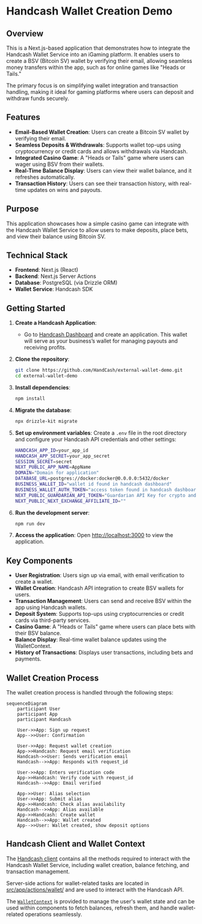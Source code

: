 
# Handcash Wallet Creation Demo

## Overview

This is a Next.js-based application that demonstrates how to integrate the Handcash Wallet Service into an iGaming platform. It enables users to create a BSV (Bitcoin SV) wallet by verifying their email, allowing seamless money transfers within the app, such as for online games like "Heads or Tails."

The primary focus is on simplifying wallet integration and transaction handling, making it ideal for gaming platforms where users can deposit and withdraw funds securely.

## Features

- **Email-Based Wallet Creation**: Users can create a Bitcoin SV wallet by verifying their email.
- **Seamless Deposits & Withdrawals**: Supports wallet top-ups using cryptocurrency or credit cards and allows withdrawals via Handcash.
- **Integrated Casino Game**: A "Heads or Tails" game where users can wager using BSV from their wallets.
- **Real-Time Balance Display**: Users can view their wallet balance, and it refreshes automatically.
- **Transaction History**: Users can see their transaction history, with real-time updates on wins and payouts.

## Purpose

This application showcases how a simple casino game can integrate with the Handcash Wallet Service to allow users to make deposits, place bets, and view their balance using Bitcoin SV.

## Technical Stack

- **Frontend**: Next.js (React)
- **Backend**: Next.js Server Actions
- **Database**: PostgreSQL (via Drizzle ORM)
- **Wallet Service**: Handcash SDK

## Getting Started

1. **Create a Handcash Application**: 
   - Go to [Handcash Dashboard](https://dashboard.handcash.io) and create an application. This wallet will serve as your business’s wallet for managing payouts and receiving profits.

2. **Clone the repository**:
   ```bash
   git clone https://github.com/HandCash/external-wallet-demo.git
   cd external-wallet-demo
   ```

3. **Install dependencies**:
   ```bash
   npm install
   ```

4. **Migrate the database**:
   ```bash
   npx drizzle-kit migrate
   ```

5. **Set up environment variables**:
   Create a `.env` file in the root directory and configure your Handcash API credentials and other settings:
   ```bash
   HANDCASH_APP_ID=your_app_id
   HANDCASH_APP_SECRET=your_app_secret
   SESSION_SECRET=secret
   NEXT_PUBLIC_APP_NAME=AppName
   DOMAIN="Domain for application"
   DATABASE_URL=postgres://docker:docker@0.0.0.0:5432/docker
   BUSINESS_WALLET_ID="wallet id found in handcash dashboard"
   BUSINESS_WALLET_AUTH_TOKEN="access token found in handcash dashboard"
   NEXT_PUBLIC_GUARDARIAN_API_TOKEN="Guardarian API Key for crypto and credit card deposits "
   NEXT_PUBLIC_NEXT_EXCHANGE_AFFILIATE_ID=""
   ```

6. **Run the development server**:
   ```bash
   npm run dev
   ```

7. **Access the application**:
   Open [http://localhost:3000](http://localhost:3000) to view the application.

## Key Components

- **User Registration**: Users sign up via email, with email verification to create a wallet.
- **Wallet Creation**: Handcash API integration to create BSV wallets for users.
- **Transaction Management**: Users can send and receive BSV within the app using Handcash wallets.
- **Deposit System**: Supports top-ups using cryptocurrencies or credit cards via third-party services.
- **Casino Game**: A "Heads or Tails" game where users can place bets with their BSV balance.
- **Balance Display**: Real-time wallet balance updates using the WalletContext.
- **History of Transactions**: Displays user transactions, including bets and payments.

## Wallet Creation Process

The wallet creation process is handled through the following steps:

```mermaid
sequenceDiagram
    participant User
    participant App
    participant Handcash

    User->>App: Sign up request
    App-->>User: Confirmation

    User->>App: Request wallet creation
    App->>Handcash: Request email verification
    Handcash->>User: Sends verification email
    Handcash-->>App: Responds with request_id

    User->>App: Enters verification code
    App->>Handcash: Verify code with request_id
    Handcash-->>App: Email verified

    App->>User: Alias selection
    User->>App: Submit alias
    App->>Handcash: Check alias availability
    Handcash-->>App: Alias available
    App->>Handcash: Create wallet
    Handcash-->>App: Wallet created
    App-->>User: Wallet created, show deposit options
```

## Handcash Client and Wallet Context

The [Handcash client](src/lib/handcash-client.ts) contains all the methods required to interact with the Handcash Wallet Service, including wallet creation, balance fetching, and transaction management.

Server-side actions for wallet-related tasks are located in [src/app/actions/wallet/](src/app/actions/wallet/) and are used to interact with the Handcash API.

The [`WalletContext`](src/app/context/WalletContext.tsx) is provided to manage the user's wallet state and can be used within components to fetch balances, refresh them, and handle wallet-related operations seamlessly.
